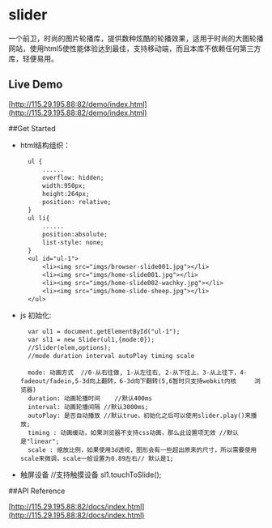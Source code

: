 slider
======

一个前卫，时尚的图片轮播库，提供数种炫酷的轮播效果，适用于时尚的大图轮播网站，使用html5使性能体验达到最佳，支持移动端，而且本库不依赖任何第三方库，轻便易用。

## Live Demo

[http://115.29.195.88:82/demo/index.html](http://115.29.195.88:82/demo/index.html)

##Get Started
- html结构组织：

	    ul {
	      	......
			overflow: hidden;
			width:950px;
			height:264px;
			position: relative;
		}
		ul li{
			......
			position:absolute;
			list-style: none;
		}
	    <ul id="ul-1">
			<li><img src="imgs/browser-slide001.jpg"></li>
			<li><img src="imgs/home-slide001.jpg"></li>
			<li><img src="imgs/home-slide002-wachky.jpg"></li>
			<li><img src="imgs/home-slide-sheep.jpg"></li>
		</ul>
		
- js 初始化:

		var ul1 = document.getElementById("ul-1");
		var sl1 = new Slider(ul1,{mode:0});
		//Slider(elem,options);	
		//mode duration interval autoPlay timing scale
		
		mode: 动画方式	//0-从右往做, 1-从左往右, 2-从下往上，3-从上往下，4-fadeout/fadein,5-3d向上翻转，6-3d向下翻转(5,6暂时只支持webkit内核		浏览器)
		duration: 动画轮播时间	//默认400ms
		interval: 动画轮播间隔 //默认3000ms;
		autoPlay: 是否自动播放 //默认true，初始化之后可以使用slider.play()来播放;
		timing : 动画缓动，如果浏览器不支持css动画，那么此设置项无效 //默认是"linear";
		scale : 缩放比例，如果使用3d透视，图形会有一些超出原来的尺寸，所以需要使用scale来微调，scale一般设置为0.89左右// 默认是1;			
		
- 触屏设备
		//支持触摸设备
		sl1.touchToSlide();

##API Reference

[http://115.29.195.88:82/docs/index.html](http://115.29.195.88:82/docs/index.html)